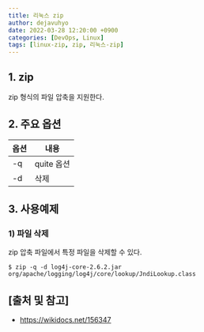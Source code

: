 ```yaml
---
title: 리눅스 zip
author: dejavuhyo
date: 2022-03-28 12:20:00 +0900
categories: [DevOps, Linux]
tags: [linux-zip, zip, 리눅스-zip]
---
```


## 1. zip
zip 형식의 파일 압축을 지원한다.

## 2. 주요 옵션

| 옵션 | 내용 |
|-----|-----|
| -q | quite 옵션 |
| -d | 삭제 |

## 3. 사용예제

### 1) 파일 삭제
zip 압축 파일에서 특정 파일을 삭제할 수 있다.

```shell
$ zip -q -d log4j-core-2.6.2.jar org/apache/logging/log4j/core/lookup/JndiLookup.class
```

## [출처 및 참고]
* <https://wikidocs.net/156347>
